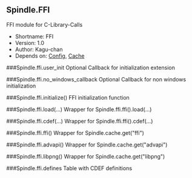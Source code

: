 Spindle.FFI
-----------
FFI module for C-Library-Calls

* Shortname: FFI
* Version: 1.0
* Author: Kagu-chan
* Depends on: [Config](../modules/config.md), [Cache](../modules/cache.md)

###Spindle.ffi.user_init
Optional Callback for initialization extension

###Spindle.ffi.no_windows_callback
Optional Callback for non windows initialization

###Spindle.ffi.initialize()
FFI initialization function

###Spindle.ffi.load(...)
Wrapper for Spindle.ffi.ffi().load(...)

###Spindle.ffi.cdef(...)
Wrapper for Spindle.ffi.ffi().cdef(...)

###Spindle.ffi.ffi()
Wrapper for Spindle.cache.get("ffi")

###Spindle.ffi.advapi()
Wrapper for Spindle.cache.get("advapi")

###Spindle.ffi.libpng()
Wrapper for Spindle.cache.get("libpng")

###Spindle.ffi.defines
Table with CDEF definitions
